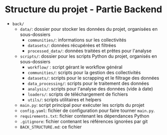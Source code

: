 # Structure du projet - Partie Backend
- `back/`
    - `data/`: dossier pour stocker les données du projet, organisées en sous-dossiers
        - `communities/`: informations sur les collectivités
        - `datasets/`: données récupérées et filtrées
        - `processed_data/`: données traitées et prêtes pour l'analyse
    - `scripts/`: dossier pour les scripts Python du projet, organisés en sous-dossiers
        - `workflow/` : script gérant le workflow général
        - `communities/`: scripts pour la gestion des collectivités
        - `datasets/`: scripts pour le scrapping et le filtrage des données
        - `data_processing/`: scripts pour le traitement des données
        - `analysis/`: scripts pour l'analyse des données (vide à date)
        - `loaders/`: scripts de téléchargement de fichiers 
        - `utils/`: scripts utilitaires et helpers
    - `main.py`: script principal pour exécuter les scripts du projet
    - `config.yaml`: fichier de configuration pour faire tourner `main.py`.
    - `requirements.txt`: fichier contenant les dépendances Python
    - `.gitignore`: fichier contenant les références ignorées par git
    - `BACK_STRUCTURE.md`: ce fichier